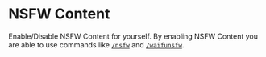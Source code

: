 # NSFW Content

Enable/Disable NSFW Content for yourself. By enabling NSFW Content you are able to use commands like [`/nsfw`](../../../commands/commands-list/common/nsfw.md) and [`/waifunsfw`](../../../commands/commands-list/common/waifunsfw.md).